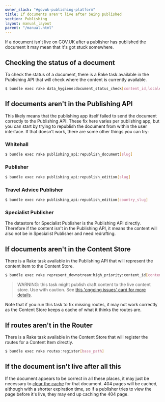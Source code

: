 ```yaml
---
owner_slack: "#govuk-publishing-platform"
title: If documents aren't live after being published
section: Publishing
layout: manual_layout
parent: "/manual.html"
---
```


If a document isn't live on GOV.UK after a publisher has published the document
it may mean that it's got stuck somewhere.

## Checking the status of a document

To check the status of a document, there is a Rake task available in the
Publishing API that will check where the content is currently available.

```bash
$ bundle exec rake data_hygiene:document_status_check[content_id,locale]
```

## If documents aren't in the Publishing API

This likely means that the publishing app itself failed to send the document
correctly to the Publishing API. These fix here varies per publishing app, but
you can start by trying to republish the document from within the user
interface. If that doesn't work, there are some other things you can try:

### Whitehall

```bash
$ bundle exec rake publishing_api:republish_document[slug]
```

### Publisher

```bash
$ bundle exec rake publishing_api:republish_edition[slug]
```

### Travel Advice Publisher

```bash
$ bundle exec rake publishing_api:republish_edition[country_slug]
```

### Specialist Publisher

The datastore for Specialist Publisher is the Publishing API directly.
Therefore if the content isn't in the Publishing API, it means the content will
also not be in Specialist Publisher and need redrafting.

## If documents aren't in the Content Store

There is a Rake task available in the Publishing API that will represent the
content item to the Content Store.

```bash
$ bundle exec rake represent_downstream:high_priority:content_id[content_id]
```

> WARNING: this task might publish draft content to the live content store. Use with caution.
> See [this 'ongoing issues' card for more details](https://trello.com/c/bfAEuv4S/1576-consider-improving-documentation-on-the-consequences-of-running-representdownstream-rake-task-on-publishing-api).

Note that if you run this task to fix missing routes, it may not work correctly
as the Content Store keeps a cache of what it thinks the routes are.

## If routes aren't in the Router

There is a Rake task available in the Content Store that will register the
routes for a Content Item directly.

```bash
$ bundle exec rake routes:register[base_path]
```

## If the document isn't live after all this

If the document appears to be correct in all these places, it may just be
necessary to [clear the cache](purge-cache.html) for that document. 404 pages
will be cached, although with a shorter expiration time, so if a publisher
tries to view the page before it's live, they may end up caching the 404 page.
